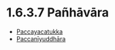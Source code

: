 

# 1.6.3.7 Pañhāvāra

* [Paccayacatukka](1.6.3.7/Paccayacatukka.md)
* [Paccanīyuddhāra](1.6.3.7/Paccaniyuddhara.md)



